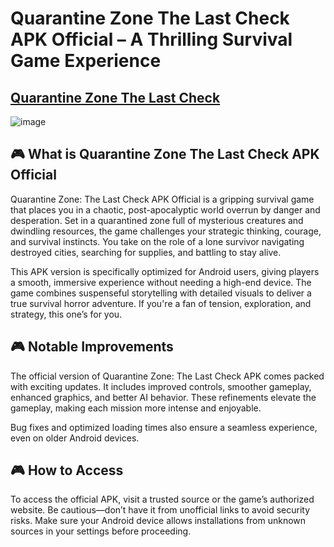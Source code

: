# Quarantine Zone The Last Check APK Official – A Thrilling Survival Game Experience
## [Quarantine Zone The Last Check](https://apkmodjoy.net/quarantine-zone/)
![image](https://github.com/user-attachments/assets/9618a89f-973d-4541-a012-05dfb36a5488)

## 🎮 What is Quarantine Zone The Last Check APK Official

Quarantine Zone: The Last Check APK Official is a gripping survival game that places you in a chaotic, post-apocalyptic world overrun by danger and desperation. Set in a quarantined zone full of mysterious creatures and dwindling resources, the game challenges your strategic thinking, courage, and survival instincts. You take on the role of a lone survivor navigating destroyed cities, searching for supplies, and battling to stay alive.

This APK version is specifically optimized for Android users, giving players a smooth, immersive experience without needing a high-end device. The game combines suspenseful storytelling with detailed visuals to deliver a true survival horror adventure. If you're a fan of tension, exploration, and strategy, this one’s for you.

## 🎮 Notable Improvements

The official version of Quarantine Zone: The Last Check APK comes packed with exciting updates. It includes improved controls, smoother gameplay, enhanced graphics, and better AI behavior. These refinements elevate the gameplay, making each mission more intense and enjoyable.

Bug fixes and optimized loading times also ensure a seamless experience, even on older Android devices.

## 🎮 How to Access

To access the official APK, visit a trusted source or the game’s authorized website. Be cautious—don’t have it from unofficial links to avoid security risks. Make sure your Android device allows installations from unknown sources in your settings before proceeding.

<!--

**Here are some ideas to get you started:**

🙋‍♀️ A short introduction - what is your organization all about?
🌈 Contribution guidelines - how can the community get involved?
👩‍💻 Useful resources - where can the community find your docs? Is there anything else the community should know?
🍿 Fun facts - what does your team eat for breakfast?
🧙 Remember, you can do mighty things with the power of [Markdown](https://docs.github.com/github/writing-on-github/getting-started-with-writing-and-formatting-on-github/basic-writing-and-formatting-syntax)
-->
